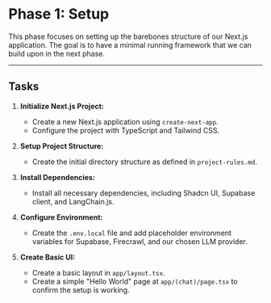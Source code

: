# Phase 1: Setup

This phase focuses on setting up the barebones structure of our Next.js application. The goal is to have a minimal running framework that we can build upon in the next phase.

---

## Tasks

1.  **Initialize Next.js Project:**
    -   Create a new Next.js application using `create-next-app`.
    -   Configure the project with TypeScript and Tailwind CSS.

2.  **Setup Project Structure:**
    -   Create the initial directory structure as defined in `project-rules.md`.

3.  **Install Dependencies:**
    -   Install all necessary dependencies, including Shadcn UI, Supabase client, and LangChain.js.

4.  **Configure Environment:**
    -   Create the `.env.local` file and add placeholder environment variables for Supabase, Firecrawl, and our chosen LLM provider.

5.  **Create Basic UI:**
    -   Create a basic layout in `app/layout.tsx`.
    -   Create a simple "Hello World" page at `app/(chat)/page.tsx` to confirm the setup is working.
